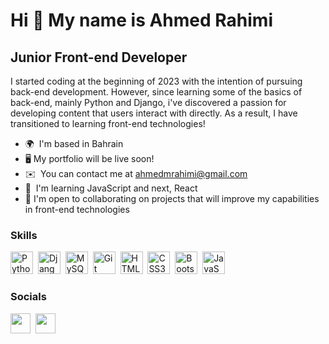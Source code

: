Hi 👋 My name is Ahmed Rahimi
=============================

Junior Front-end Developer
--------------------------

I started coding at the beginning of 2023 with the intention of pursuing back-end development. However, since learning some of the basics of back-end, mainly Python and Django, i've discovered a passion for developing content that users interact with directly. As a result, I have transitioned to learning front-end technologies!

* 🌍  I'm based in Bahrain
* 🖥️ My portfolio will be live soon!
* ✉️  You can contact me at [ahmedmrahimi@gmail.com](mailto:ahmedmrahimi@gmail.com)
* 🧠  I'm learning JavaScript and next, React
* 🤝  I'm open to collaborating on projects that will improve my capabilities in front-end technologies


### Skills  

<p align="left">
<a href="https://www.python.org/" target="_blank" rel="noreferrer" style="text-decoration: none;">
<img src="https://raw.githubusercontent.com/danielcranney/readme-generator/main/public/icons/skills/python-colored.svg" width="36" height="36" alt="Python"/></a>&nbsp;
<a href="https://www.djangoproject.com/" target="_blank" rel="noreferrer" style="text-decoration: none;">
<img src="https://raw.githubusercontent.com/danielcranney/readme-generator/main/public/icons/skills/django-colored.svg" width="36" height="36" alt="Django"/></a>&nbsp;
<a href="https://www.mysql.com/" target="_blank" rel="noreferrer" style="text-decoration: none;">
<img src="https://raw.githubusercontent.com/danielcranney/readme-generator/main/public/icons/skills/mysql-colored.svg" width="36" height="36" alt="MySQL"/></a>&nbsp;
<a href="https://git-scm.com/" target="_blank" rel="noreferrer" style="text-decoration: none;">
<img src="https://raw.githubusercontent.com/danielcranney/readme-generator/main/public/icons/skills/git-colored.svg" width="36" height="36" alt="Git"/></a>&nbsp;
<a href="https://developer.mozilla.org/en-US/docs/Glossary/HTML5" target="_blank" rel="noreferrer" style="text-decoration: none;">
<img src="https://raw.githubusercontent.com/danielcranney/readme-generator/main/public/icons/skills/html5-colored.svg" width="36" height="36" alt="HTML5"/></a>&nbsp;
<a href="https://www.w3.org/TR/CSS/#css" target="_blank" rel="noreferrer" style="text-decoration: none;">
<img src="https://raw.githubusercontent.com/danielcranney/readme-generator/main/public/icons/skills/css3-colored.svg" width="36" height="36" alt="CSS3"/></a>&nbsp;
<a href="https://getbootstrap.com/" target="_blank" rel="noreferrer" style="text-decoration: none;">
<img src="https://raw.githubusercontent.com/danielcranney/readme-generator/main/public/icons/skills/bootstrap-colored.svg" width="36" height="36" alt="Bootstrap"/></a>&nbsp;
<a href="https://developer.mozilla.org/en-US/docs/Web/JavaScript" target="_blank" rel="noreferrer" style="text-decoration: none;">
<img src="https://raw.githubusercontent.com/danielcranney/readme-generator/main/public/icons/skills/javascript-colored.svg" width="36" height="36" alt="JavaScript"/></a>&nbsp;
</p> 


### Socials

<p align="left">
<a href="https://www.linkedin.com/in/ahmed-rahimi-a33755259" target="_blank" rel="noreferrer" style="text-decoration: none;">
<img src="https://raw.githubusercontent.com/danielcranney/readme-generator/main/public/icons/socials/linkedin.svg" width="32" height="32"/></a>&nbsp;
<a href="https://www.github.com/DevRahimi" target="_blank" rel="noreferrer" style="text-decoration: none;">
<img src="https://raw.githubusercontent.com/danielcranney/readme-generator/main/public/icons/socials/github.svg" width="32" height="32"/></a>&nbsp;
</p>
